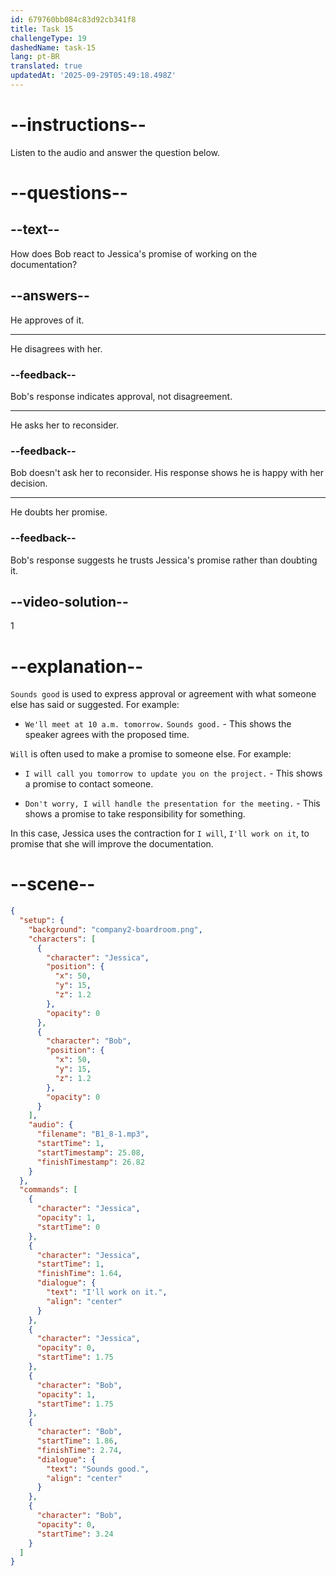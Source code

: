 ```yaml
---
id: 679760bb084c83d92cb341f8
title: Task 15
challengeType: 19
dashedName: task-15
lang: pt-BR
translated: true
updatedAt: '2025-09-29T05:49:18.498Z'
---
```


<!-- (Audio) Jessica: I'll work on it. Bob: Sounds good. -->

# --instructions--

Listen to the audio and answer the question below.

# --questions--

## --text--

How does Bob react to Jessica's promise of working on the documentation?

## --answers--

He approves of it.

---

He disagrees with her.

### --feedback--

Bob's response indicates approval, not disagreement.

---

He asks her to reconsider.

### --feedback--

Bob doesn't ask her to reconsider. His response shows he is happy with her decision.

---

He doubts her promise.

### --feedback--

Bob's response suggests he trusts Jessica's promise rather than doubting it.

## --video-solution--

1

# --explanation--

`Sounds good` is used to express approval or agreement with what someone else has said or suggested. For example:  

- `We'll meet at 10 a.m. tomorrow.` `Sounds good.` - This shows the speaker agrees with the proposed time.

`Will` is often used to make a promise to someone else. For example:

- `I will call you tomorrow to update you on the project.` - This shows a promise to contact someone.

- `Don't worry, I will handle the presentation for the meeting.` - This shows a promise to take responsibility for something.

In this case, Jessica uses the contraction for `I will`, `I'll work on it`, to promise that she will improve the documentation.

# --scene--

```json
{
  "setup": {
    "background": "company2-boardroom.png",
    "characters": [
      {
        "character": "Jessica",
        "position": {
          "x": 50,
          "y": 15,
          "z": 1.2
        },
        "opacity": 0
      },
      {
        "character": "Bob",
        "position": {
          "x": 50,
          "y": 15,
          "z": 1.2
        },
        "opacity": 0
      }
    ],
    "audio": {
      "filename": "B1_8-1.mp3",
      "startTime": 1,
      "startTimestamp": 25.08,
      "finishTimestamp": 26.82
    }
  },
  "commands": [
    {
      "character": "Jessica",
      "opacity": 1,
      "startTime": 0
    },
    {
      "character": "Jessica",
      "startTime": 1,
      "finishTime": 1.64,
      "dialogue": {
        "text": "I'll work on it.",
        "align": "center"
      }
    },
    {
      "character": "Jessica",
      "opacity": 0,
      "startTime": 1.75
    },
    {
      "character": "Bob",
      "opacity": 1,
      "startTime": 1.75
    },
    {
      "character": "Bob",
      "startTime": 1.86,
      "finishTime": 2.74,
      "dialogue": {
        "text": "Sounds good.",
        "align": "center"
      }
    },
    {
      "character": "Bob",
      "opacity": 0,
      "startTime": 3.24
    }
  ]
}
```
